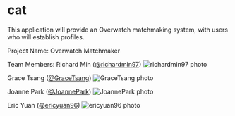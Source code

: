 # cat

This application will provide an Overwatch matchmaking system, with users who will establish profiles. 

Project Name: Overwatch Matchmaker

Team Members: 
Richard Min ([@richardmin97](https://github.com/richardmin97))
![richardmin97 photo](http://cs174a.richardm.in/face.png)

Grace Tsang ([@GraceTsang](https://github.com/GraceTsang))
![GraceTsang photo](http://cs174a.richardm.in/grace.png)

Joanne Park ([@JoannePark](https://github.com/JoannePark))
![JoannePark photo](http://cs174a.richardm.in/14694662_1215813988441475_698092537_n.jpg)

Eric Yuan ([@ericyuan96](https://github.com/ericyuan96))
![ericyuan96 photo](https://scontent-lax3-1.xx.fbcdn.net/v/t1.0-1/c61.0.160.160/p160x160/10698629_948532508509467_1555249637302289851_n.jpg?oh=d3e5f6980e0b0bd5f0f0525685b7b9f5&oe=58A23C91)
